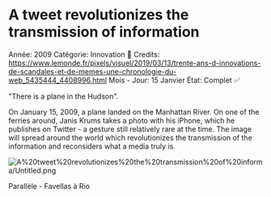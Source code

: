 # A tweet revolutionizes the transmission of information

Année: 2009
Catégorie: Innovation 🎢
Credits: https://www.lemonde.fr/pixels/visuel/2019/03/13/trente-ans-d-innovations-de-scandales-et-de-memes-une-chronologie-du-web_5435444_4408996.html
Mois - Jour: 15 Janvier
État: Complet ✅

"There is a plane in the Hudson". 

On January 15, 2009, a plane landed on the Manhattan River. On one of the ferries around, Janis Krums takes a photo with his iPhone, which he publishes on Twitter - a gesture still relatively rare at the time. The image will spread around the world which revolutionizes the transmission of the information and reconsiders what a media truly is.

![A%20tweet%20revolutionizes%20the%20transmission%20of%20informa/Untitled.png](A%20tweet%20revolutionizes%20the%20transmission%20of%20informa/Untitled.png)

Parallèle - Favellas à Rio